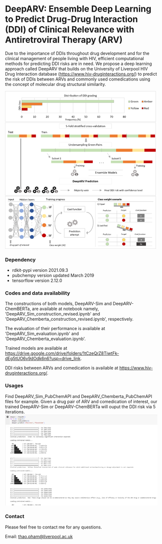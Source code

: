 # DeepARV: Ensemble Deep Learning to Predict Drug-Drug Interaction (DDI) of Clinical Relevance with Antiretroviral Therapy (ARV)

Due to the importance of DDIs throughout drug development and for the clinical management of people living with HIV, efficient computational methods for predicting DDI risks are in need. We propose a deep learning approach called DeepARV that builds on the University of Liverpool HIV Drug Interaction database (https://www.hiv-druginteractions.org/) to predict the risk of DDIs between ARVs and commonly used comedications using the concept of molecular drug structural similarity.

![DeepARV overview](overview_method.png)

### Dependency
- rdkit-pypi version 2021.09.3
- pubchempy version updated March 2019
- tensorflow version 2.12.0

### Codes and data availability
The constructions of both models, DeepARV-Sim and DeepARV-ChemBERTa, are available at notebook namely, 'DeepARV_Sim_construction_revised.ipynb' and 'DeepARV_Chemberta_construction_revised.ipynb', respectively.

The evaluation of their performance is available at 'DeepARV_Sim_evaluation.ipynb' and 'DeepARV_Chemberta_evaluation.ipynb'.

Trained models are available at https://drive.google.com/drive/folders/1tCzeQrZ8TiwtFk-dEg5tUO6v9dOdk6n6?usp=drive_link.

DDI risks between ARVs and comedication is available at https://www.hiv-druginteractions.org/.

### Usages
Find DeepARV_Sim_PubChemAPI and DeepARV_Chemberta_PubChemAPI files for example. Given a drug pair of ARV and comedication of interest, our trained DeepARV-Sim or DeepARV-ChemBERTa will ouput the DDI risk via 5 iterations. 
![Example](example_output.png)

### Contact
Please feel free to contact me for any questions.

Email: thao.pham@liverpool.ac.uk
